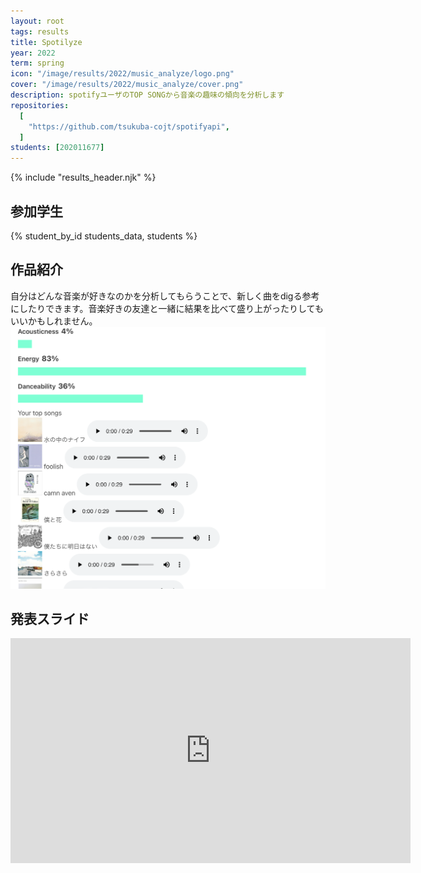 ```yaml
---
layout: root
tags: results
title: Spotilyze
year: 2022
term: spring
icon: "/image/results/2022/music_analyze/logo.png"
cover: "/image/results/2022/music_analyze/cover.png"
description: spotifyユーザのTOP SONGから音楽の趣味の傾向を分析します
repositories:
  [
    "https://github.com/tsukuba-cojt/spotifyapi",
  ]
students: [202011677]
---
```


{% include "results_header.njk" %}

## 参加学生

{% student_by_id students_data, students %}

## 作品紹介

自分はどんな音楽が好きなのかを分析してもらうことで、新しく曲をdigる参考にしたりできます。音楽好きの友達と一緒に結果を比べて盛り上がったりしてもいいかもしれません。
<img src="/image/results/2022/music_analyze/capture1.png" alt="アプリのキャプチャ" title="">

## 発表スライド
<iframe src="https://docs.google.com/presentation/d/e/2PACX-1vTQ6dMBxvdqAhNEJUizFdrwv1UvnqRfcey0ZMVlLTVMhdICUTTi1cqnHMwa6BXGkw/embed?start=true&loop=true&delayms=3000" frameborder="0" width="640" height="360" allowfullscreen="true" mozallowfullscreen="true" webkitallowfullscreen="true"></iframe>
